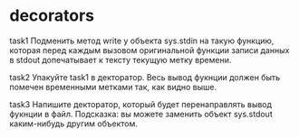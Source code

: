 # decorators

task1 
Подменить метод write у объекта sys.stdin на такую функцию, которая перед каждым вызовом оригинальной функции записи данных в stdout допечатывает к тексту текущую метку времени.

task2
Упакуйте task1 в декторатор. Весь вывод фукнции должен быть помечен временными метками так, как видно выше.

task3
Напишите декторатор, который будет перенаправлять вывод фукнции в файл.
Подсказка: вы можете заменить объект sys.stdout каким-нибудь другим объектом.
